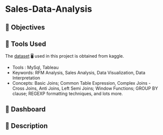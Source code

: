 # Sales-Data-Analysis

## :round_pushpin: Objectives

## :round_pushpin: Tools Used
The [dataset](https://www.kaggle.com/datasets/kyanyoga/sample-sales-data) :desktop_computer: used in this project is obtained from kaggle.
* Tools : MySql, Tableau
* Keywords: RFM Analysis, Sales Analysis, Data Visualization, Data Interpretation
* Concepts: Basic Joins; Common Table Expression, Complex Joins - Cross Joins, Anti Joins, Left Semi Joins; Window Functions; GROUP BY clause; REGEXP formatting techniques, and lots more.

## :round_pushpin: Dashboard

## :round_pushpin: Description 




